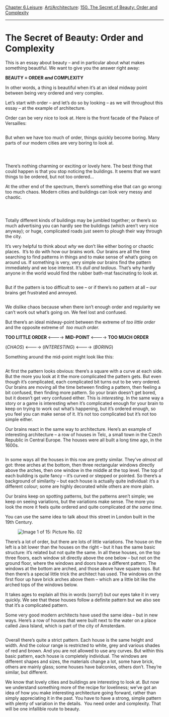[Chapter 6.Leisure](https://www.theschooloflife.com/thebookoflife/category/leisure/): [Art/Architecture](https://www.theschooloflife.com/thebookoflife/category/leisure/artarchitecture/): [150. The Secret of Beauty: Order and Complexity](https://www.theschooloflife.com/thebookoflife/the-secret-of-beauty-order-and-complexity/)

* * *

# The Secret of Beauty: Order and Complexity

This is an essay about beauty – and in particular about what makes something beautiful. We want to give you the answer right away:

**BEAUTY = ORDER _and_ COMPLEXITY**

In other words, a thing is beautiful when it’s at an ideal midway point between being very ordered and very complex.

Let’s start with order – and let’s do so by looking – as we will throughout this essay – at the example of architecture.&nbsp;

Order can be very nice to look at. Here is the front facade of the Palace of Versailles:

<figure class="aligncenter"><img src="https://lh5.googleusercontent.com/0_5x49DCq66ec-AHMFapgjqXTB-Jt3R7IWR87jq4GBHtZ3ka7glq6iNqYPaM68SH6U_c7mj3okD8f1FH1-E6-zywDvzSLYCzKU5cgxVG5us0HLkmbWgrrsRgQV6lTixoNtHv0IeK" alt=""></figure>

But when we have too much of order, things quickly become boring. Many parts of our modern cities are very boring to look at.&nbsp;

<figure class="aligncenter"><img src="https://www.theschooloflife.com/thebookoflife/wp-content/uploads/2019/08/8343984254_b21b527fab_z.jpg" alt="" class="wp-image-23568" srcset="https://www.theschooloflife.com/thebookoflife/wp-content/uploads/2019/08/8343984254_b21b527fab_z.jpg 640w, https://www.theschooloflife.com/thebookoflife/wp-content/uploads/2019/08/8343984254_b21b527fab_z-300x225.jpg 300w" sizes="(max-width: 640px) 100vw, 640px"></figure>

<figure class="aligncenter"><img src="https://www.theschooloflife.com/thebookoflife/wp-content/uploads/2019/08/4875204860_e044984902_z.jpg" alt="" class="wp-image-23569" srcset="https://www.theschooloflife.com/thebookoflife/wp-content/uploads/2019/08/4875204860_e044984902_z.jpg 640w, https://www.theschooloflife.com/thebookoflife/wp-content/uploads/2019/08/4875204860_e044984902_z-300x225.jpg 300w" sizes="(max-width: 640px) 100vw, 640px"></figure>

<figure class="aligncenter"><img src="https://www.theschooloflife.com/thebookoflife/wp-content/uploads/2019/08/2629284199_1589b018ce_z.jpg" alt="" class="wp-image-23570" srcset="https://www.theschooloflife.com/thebookoflife/wp-content/uploads/2019/08/2629284199_1589b018ce_z.jpg 640w, https://www.theschooloflife.com/thebookoflife/wp-content/uploads/2019/08/2629284199_1589b018ce_z-300x225.jpg 300w" sizes="(max-width: 640px) 100vw, 640px"></figure>

There’s nothing charming or exciting or lovely here. The best thing that could happen is that you stop noticing the buildings. It seems that we want things to be ordered, but not too ordered…

At the other end of the spectrum, there’s something else that can go wrong: too much chaos. Modern cities and buildings can look very messy and chaotic.&nbsp;

<figure class="aligncenter"><img src="https://www.theschooloflife.com/thebookoflife/wp-content/uploads/2019/08/2886786148_e1bcddefb3_z.jpg" alt="" class="wp-image-23571" srcset="https://www.theschooloflife.com/thebookoflife/wp-content/uploads/2019/08/2886786148_e1bcddefb3_z.jpg 640w, https://www.theschooloflife.com/thebookoflife/wp-content/uploads/2019/08/2886786148_e1bcddefb3_z-300x200.jpg 300w" sizes="(max-width: 640px) 100vw, 640px"></figure>

<figure class="aligncenter"><img src="https://www.theschooloflife.com/thebookoflife/wp-content/uploads/2019/08/5922121295_a8657a7cee_z.jpg" alt="" class="wp-image-23573" srcset="https://www.theschooloflife.com/thebookoflife/wp-content/uploads/2019/08/5922121295_a8657a7cee_z.jpg 639w, https://www.theschooloflife.com/thebookoflife/wp-content/uploads/2019/08/5922121295_a8657a7cee_z-300x201.jpg 300w" sizes="(max-width: 639px) 100vw, 639px"></figure>

<figure class="aligncenter"><img src="https://www.theschooloflife.com/thebookoflife/wp-content/uploads/2019/08/4697614844_02ec9e7851_z.jpg" alt="" class="wp-image-23574" srcset="https://www.theschooloflife.com/thebookoflife/wp-content/uploads/2019/08/4697614844_02ec9e7851_z.jpg 640w, https://www.theschooloflife.com/thebookoflife/wp-content/uploads/2019/08/4697614844_02ec9e7851_z-300x200.jpg 300w" sizes="(max-width: 640px) 100vw, 640px"></figure>

Totally different kinds of buildings may be jumbled together; or there’s so much advertising you can hardly see the buildings (which aren’t very nice anyway); or huge, complicated roads just seem to plough their way through the city.&nbsp;

It’s very helpful to think about _why_ we don’t like either boring or chaotic places.&nbsp; It’s to do with how our brains work. Our brains are all the time searching to find patterns in things and to make sense of what’s going on around us. If something is very, very simple our brains find the pattern immediately and we lose interest. It’s _dull and tedious_. That’s why hardly anyone in the world would find the rubber bath-mat fascinating to look at.&nbsp;

<figure class="aligncenter"><img src="https://www.theschooloflife.com/thebookoflife/wp-content/uploads/2019/08/7117973483_6b2bac491e_z.jpg" alt="" class="wp-image-23575" srcset="https://www.theschooloflife.com/thebookoflife/wp-content/uploads/2019/08/7117973483_6b2bac491e_z.jpg 639w, https://www.theschooloflife.com/thebookoflife/wp-content/uploads/2019/08/7117973483_6b2bac491e_z-300x225.jpg 300w" sizes="(max-width: 639px) 100vw, 639px"></figure>

But if the pattern is too difficult to see – or if there’s no pattern at all – our brains get frustrated and annoyed.&nbsp;

<figure class="aligncenter"><img src="https://www.theschooloflife.com/thebookoflife/wp-content/uploads/2019/08/4444753488_890d1c434f_z.jpg" alt="" class="wp-image-23576" srcset="https://www.theschooloflife.com/thebookoflife/wp-content/uploads/2019/08/4444753488_890d1c434f_z.jpg 639w, https://www.theschooloflife.com/thebookoflife/wp-content/uploads/2019/08/4444753488_890d1c434f_z-300x212.jpg 300w" sizes="(max-width: 639px) 100vw, 639px"></figure>

We dislike chaos because when there isn’t enough order and regularity we can’t work out what’s going on. We feel lost and confused.&nbsp;  
  
But there’s an ideal midway-point between the extreme of _too little order_ and the opposite extreme of&nbsp; _too much order._

**TOO LITTLE ORDER** \<———-\> **MID-POINT** \<———-\> **TOO MUCH ORDER**

(_CHAOS_) \<———-\> (_INTERESTING_) \<———-\> (_BORING_)

Something around the mid-point might look like this:

<figure class="aligncenter"><img src="https://upload.wikimedia.org/wikipedia/commons/5/58/AdamBrothersCountessofDerbysDressingroomEtruscanTaste1777.jpg" alt=""></figure>

At first the pattern looks obvious: there’s a square with a curve at each side. But the more you look at it the more complicated the pattern gets. But even though it’s complicated, each complicated bit turns out to be very ordered. Our brains are moving all the time between finding a pattern, then feeling a bit confused, then finding more pattern. So your brain doesn’t get bored, but it doesn’t get very confused either. This is _interesting_. In the same way a story or a game is interesting when it’s complicated enough for your brain to keep on trying to work out what’s happening, but it’s ordered enough, so you feel you can make sense of it. It’s not too complicated but it’s not too simple either.&nbsp;

Our brains react in the same way to architecture. Here’s an example of interesting architecture – a row of houses in Telc, a small town in the Czech Republic in Central Europe. The houses were all built a long time ago, in the 1600s.&nbsp;

<figure class="aligncenter"><img src="https://upload.wikimedia.org/wikipedia/commons/e/e9/Tel%C4%8D%2C_n%C3%A1m._Zachari%C3%A1%C5%A1e_z_Hradce%2C_pohled_na_severov%C3%BDchodn%C3%AD_frontu_%282013-07-24%3B_02%29.jpg" alt=""></figure>

In some ways all the houses in this row are pretty similar. They’ve _almost all_ got: three arches at the bottom, then three rectangular windows directly above the arches, then one window in the middle at the top level. The top of each building is quite fancy – it’s curved or stepped or pointed. So there’s a background of similarity – but each house is actually quite individual: it’s a different colour; some are highly decorated while others are more plain.

Our brains keep on spotting patterns, but the patterns aren’t simple; we keep on seeing variations, but the variations make sense. The more you look the more it feels quite ordered and quite complicated _at the same time.&nbsp;_

You can use the same idea to talk about this street in London built in the 19th Century.&nbsp;&nbsp;

<figure class="aligncenter"><img src="https://media.onthemarket.com/properties/776256/img_0_3_hd.jpg" alt="Image 1 of 15: Picture No. 02"></figure>

There’s a lot of order, but there are lots of little variations. The house on the left is a bit lower than the houses on the right – but it has the same basic structure: it’s related but not quite the same. In all these houses, on the top three floors, each window sit directly above the one below – but not on the ground floor, where the windows and doors have a different pattern. The windows at the bottom are arched, and those above have square tops. But then there’s a special little trick the architect has used. The windows on the first floor up have brick arches above them – which are a little bit like the arched tops of the windows below.

It takes ages to explain all this in words (sorry!) but our eyes take it in very quickly. We see that these houses follow a definite pattern but we also see that it’s a complicated pattern.

Some very good modern architects have used the same idea – but in new ways. Here’s a row of houses that were built next to the water on a place called Java Island, which is part of the city of Amsterdam.

<figure class="aligncenter"><img src="https://farm3.static.flickr.com/2245/2317892559_3c16be2b19_z.jpg?zz=1" alt=""></figure>

Overall there’s quite a strict pattern. Each house is the same height and width. And the colour range is restricted to white, grey and various shades of red and brown. And you are not allowed to use any curves. But within this basic pattern, each house is completely individual. The windows are different shapes and sizes, the materials change a lot, some have brick, others are mainly glass; some houses have balconies, others don’t. They’re similar, but different.&nbsp;

We know that lovely cities and buildings are interesting to look at. But now we understand something more of the recipe for loveliness; we’ve got an idea of how you make interesting architecture going forward, rather than simply appreciating it in the past. You have to have a strong, simple pattern with plenty of variation in the details.&nbsp; You need order and complexity. That will be one infallible route to beauty.
